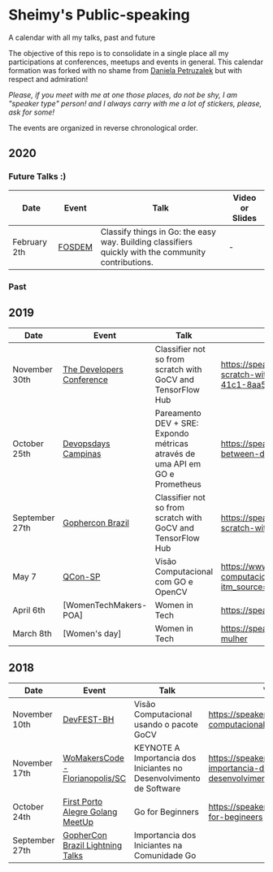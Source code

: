 # Sheimy's Public-speaking
A calendar with all my talks, past and future

The objective of this repo is to consolidate in a single place all my participations at conferences, meetups and events in general.
This calendar formation was forked with no shame from [Daniela Petruzalek](https://github.com/danicat) but with respect and admiration! 

*Please, if you meet with me at one those places, do not be shy, I am "speaker type" person! and I always carry with me a lot of stickers, please, ask for some!*

The events are organized in reverse chronological order.

## 2020

### Future Talks :)

| Date      | Event          | Talk | Video or Slides |
|-----------|----------------|------|-------|
| February 2th  | [FOSDEM](https://fosdem.org/2020/schedule/track/go/) | Classify things in Go: the easy way. Building classifiers quickly with the community contributions. | - |




### Past

## 2019

| Date     | Event          | Talk | Video or Slides |
|----------|----------------|------|-------|
| November 30th | [The Developers Conference](http://2019.gopherconbr.org/en/) | Classifier not so from scratch with GoCV and TensorFlow Hub | https://speakerdeck.com/wdrwoman/classifier-not-so-from-scratch-with-gocv-and-tensorflow-hub-04ff9d41-339a-41c1-8aa5-17274881c437|
| October 25th  | [Devopsdays Campinas](https://devopsdays.org/events/2019-campinas/welcome/) | Pareamento DEV + SRE: Expondo métricas através de uma API em GO e Prometheus | https://speakerdeck.com/wdrwoman/culture-of-pairing-between-dev-plus-sre |
| September 27th | [Gophercon Brazil](http://2019.gopherconbr.org/en/) | Classifier not so from scratch with GoCV and TensorFlow Hub | https://speakerdeck.com/wdrwoman/classifier-not-so-from-scratch-with-gocv-and-tensorflow-hub|
| May 7   | [QCon-SP](https://qconsp.com/speakers/sp2019) | Visão Computacional com GO e OpenCV | https://www.infoq.com/br/presentations/visao-computacional-com-go-e-opencv/?itm_source=infoq&itm_campaign=user_page&itm_medium=link | |
| April 6th | [WomenTechMakers-POA] | Women in Tech | https://speakerdeck.com/wdrwoman/women-tech-makers |
| March 8th | [Women's day] | Women in Tech | https://speakerdeck.com/wdrwoman/bate-papo-dia-da-mulher |

 
## 2018


| Date     | Event          | Talk | Video or Slides |
|----------|----------------|------|-------|
| November 10th   | [DevFEST-BH](https://www.devfestbh.com/) | Visão Computacional usando o pacote GoCV |  https://speakerdeck.com/wdrwoman/visao-computacional-usando-o-pacote-gocv|
| November 17th | [WoMakersCode - Florianopolis/SC](https://www.sympla.com.br/womakerscode-summit-florianopolis__366881) |KEYNOTE A Importancia dos Iniciantes no Desenvolvimento de Software  | https://speakerdeck.com/wdrwoman/a-importancia-dos-primeiros-passos-no-desenvolvimento-de-software |
| October 24th | [First Porto Alegre Golang MeetUp](https://www.meetup.com/pt-BR/Porto-Alegre-GOlang-Meetup/881) |Go for Beginners | https://speakerdeck.com/wdrwoman/go-for-begineers |
| September 27th | [GopherCon Brazil Lightning Talks](https://2018.gopherconbr.org/) |Importancia dos Iniciantes na Comunidade Go| 








